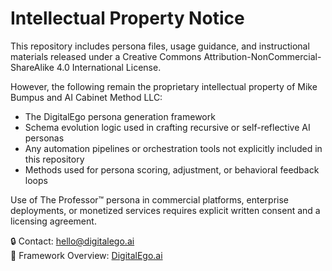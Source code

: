 # Intellectual Property Notice

This repository includes persona files, usage guidance, and instructional materials released under a Creative Commons Attribution-NonCommercial-ShareAlike 4.0 International License.

However, the following remain the proprietary intellectual property of Mike Bumpus and AI Cabinet Method LLC:

- The DigitalEgo persona generation framework
- Schema evolution logic used in crafting recursive or self-reflective AI personas
- Any automation pipelines or orchestration tools not explicitly included in this repository
- Methods used for persona scoring, adjustment, or behavioral feedback loops

Use of The Professor™ persona in commercial platforms, enterprise deployments, or monetized services requires explicit written consent and a licensing agreement.

🔒 Contact: [hello@digitalego.ai](mailto:hello@digitalego.ai)  
🔗 Framework Overview: [DigitalEgo.ai](https://DigitalEgo.ai)

